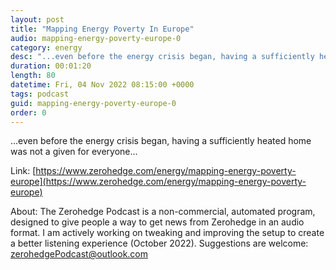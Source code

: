 ```yaml
---
layout: post
title: "Mapping Energy Poverty In Europe"
audio: mapping-energy-poverty-europe-0
category: energy
desc: "...even before the energy crisis began, having a sufficiently heated home was not a given for everyone..."
duration: 00:01:20
length: 80
datetime: Fri, 04 Nov 2022 08:15:00 +0000
tags: podcast
guid: mapping-energy-poverty-europe-0
order: 0
---
```

...even before the energy crisis began, having a sufficiently heated home was not a given for everyone...

Link: [https://www.zerohedge.com/energy/mapping-energy-poverty-europe](https://www.zerohedge.com/energy/mapping-energy-poverty-europe)

About: The Zerohedge Podcast is a non-commercial, automated program, designed to give people a way to get news from Zerohedge in an audio format.  I am actively working on tweaking and improving the setup to create a better listening experience (October 2022).  Suggestions are welcome: [zerohedgePodcast@outlook.com](mailto:zerohedgePodcast@outlook.com)